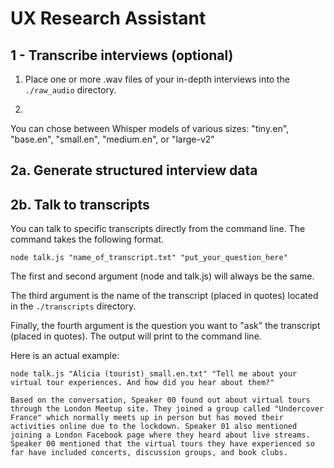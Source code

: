 # UX Research Assistant

## 1 - Transcribe interviews (optional)
1. Place one or more .wav files of your in-depth interviews into the `./raw_audio` directory.

2. 

You can chose between Whisper models of various sizes: "tiny.en", "base.en", "small.en", "medium.en", or "large-v2"


## 2a. Generate structured interview data

## 2b. Talk to transcripts
You can talk to specific transcripts directly from the command line. The command takes the following format.
```
node talk.js "name_of_transcript.txt" "put_your_question_here"
```

The first and second argument (node and talk.js) will always be the same.

The third argument is the name of the transcript (placed in quotes) located in the `./transcripts` directory.

Finally, the fourth argument is the question you want to "ask" the transcript (placed in quotes). The output will print to the command line.

Here is an actual example:
```
node talk.js "Alicia (tourist)_small.en.txt" "Tell me about your virtual tour experiences. And how did you hear about them?"
```
```
Based on the conversation, Speaker 00 found out about virtual tours through the London Meetup site. They joined a group called "Undercover France" which normally meets up in person but has moved their activities online due to the lockdown. Speaker 01 also mentioned joining a London Facebook page where they heard about live streams. Speaker 00 mentioned that the virtual tours they have experienced so far have included concerts, discussion groups, and book clubs.
```

